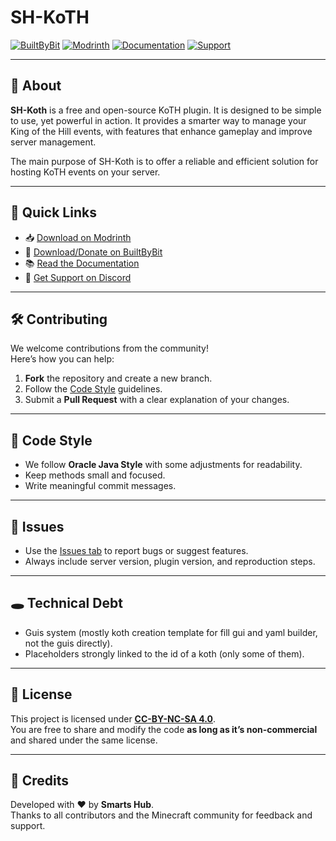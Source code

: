 # SH-KoTH

[![BuiltByBit](https://img.shields.io/badge/BBB-Profile-00bfff?logo=bit&logoColor=white)](https://builtbybit.com/resources/sh-koth.76419/)
[![Modrinth](https://img.shields.io/badge/Modrinth-Download-1bd96a?logo=modrinth&logoColor=white)](https://modrinth.com/plugin/sh-koth)
[![Documentation](https://img.shields.io/badge/Docs-Available-blue?logo=gitbook)](https://docs.smartshub.dev/sh-koth/intro/introduction/)
[![Support](https://img.shields.io/badge/Support-Discord-5865f2?logo=discord&logoColor=white)](https://discord.smartshub.dev/)

---

## 📖 About
**SH-Koth** is a free and open-source KoTH plugin. It is designed to be simple to use, yet powerful in action. It provides a smarter way to manage your King of the Hill events,
with features that enhance gameplay and improve server management.

The main purpose of SH-Koth is to offer a reliable and efficient solution for hosting KoTH events on your server.

---

## 🚀 Quick Links
- 📥 [Download on Modrinth](https://modrinth.com/plugin/sh-koth)
- 🛒 [Download/Donate on BuiltByBit](](https://builtbybit.com/resources/sh-koth.76419/)https://builtbybit.com/resources/XXXX)  
- 📚 [Read the Documentation]([https://docs.smartshub.dev/sh-koth](https://docs.smartshub.dev/sh-koth/intro/introduction/))  
- 💬 [Get Support on Discord](https://discord.smarsthub.dev/)  

---

## 🛠️ Contributing
We welcome contributions from the community!  
Here’s how you can help:  

1. **Fork** the repository and create a new branch.  
2. Follow the [Code Style](#-code-style) guidelines.  
3. Submit a **Pull Request** with a clear explanation of your changes.  

---

## 🎨 Code Style
- We follow **Oracle Java Style** with some adjustments for readability.  
- Keep methods small and focused.  
- Write meaningful commit messages.  

---

## 🐛 Issues
- Use the [Issues tab](https://github.com/Imhhitt/SH-KoTH/issues) to report bugs or suggest features.  
- Always include server version, plugin version, and reproduction steps.  

---

## 🕳️ Technical Debt
- Guis system (mostly koth creation template for fill gui and yaml builder, not the guis directly).
- Placeholders strongly linked to the id of a koth (only some of them).

---

## 📜 License
This project is licensed under **[CC-BY-NC-SA 4.0](LICENSE.md)**.  
You are free to share and modify the code **as long as it’s non-commercial** and shared under the same license.  

---

## 🙌 Credits
Developed with ❤️ by **Smarts Hub**.  
Thanks to all contributors and the Minecraft community for feedback and support.  
